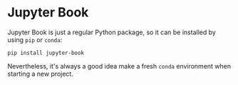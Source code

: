 # Jupyter Book

Jupyter Book is just a regular Python package, so it can be installed by using `pip` or `conda`: 

    pip install jupyter-book

Nevertheless, it's always a good idea make a fresh `conda` environment when starting a new project.